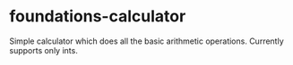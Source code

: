 # foundations-calculator
Simple calculator which does all the basic arithmetic operations. Currently supports only ints.
